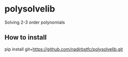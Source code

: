 # polysolvelib
Solving 2-3 order polynomials

## How to install

pip install git+https://github.com/nadirbstfc/polysolvelib.git